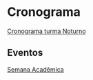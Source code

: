 # Cronograma

<!-- [Cronograma turma Matutino](cg_cronograma_mat.pdf "Cronograma turma Matutino")  -->

[Cronograma turma Noturno](cronograma.pdf "Cronograma turma Noturno")  

## Eventos

[Semana Acadêmica](https://github.com/dalton-reis/dalton-reis/blob/main/_._/semanaAcademica.md "Semana Acadêmica")  

<!-- [SEMINCO: BCC e SIS](<> "SEMINCO: BCC e SIS")  -->
<!-- [Escola Regional de Engenharia de Software - ERES](https://eres-sbc-br.github.io/eres2022/ "Escola Regional de Engenharia de Software - ERES")  -->
